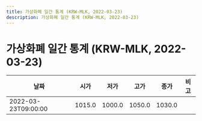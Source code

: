 ```yaml
---
title: 가상화폐 일간 통계 (KRW-MLK, 2022-03-23)
description: 가상화폐 일간 통계 (KRW-MLK, 2022-03-23)
---
```


가상화폐 일간 통계 (KRW-MLK, 2022-03-23)
===

|날짜|시가|저가|고가|종가|비고|
|--|--|--|--|--|--|
|2022-03-23T09:00:00|1015.0|1000.0|1050.0|1030.0|    |
